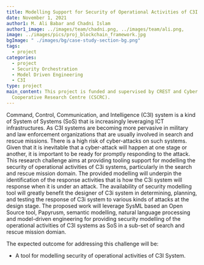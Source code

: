 ```yaml
---
title: Modelling Support for Security of Operational Activities of C3I System
date: November 1, 2021
author1: M. Ali Babar and Chadni Islam
author1_image: ../images/team/chadni.png, ../images/team/ali.png,
image: ../images/pics/proj_blockchain_framework.jpg
bgImage: " ./images/bg/case-study-section-bg.png"
tags:
  - project
categories:
  - project
  - Security Orchestration
  - Model Driven Engineering
  - C3I
type: project
main_content: This project is funded and supervised by CREST and Cyber Security
  Cooperative Research Centre (CSCRC).
---
```

Command, Control, Communication, and Intelligence (C3I) system is a kind of System of Systems (SoS) that is increasingly leveraging ICT infrastructures. As C3I systems are becoming more pervasive in military and law enforcement organizations that are usually involved in search and rescue missions. There is a high risk of cyber-attacks on such systems. Given that it is inevitable that a cyber-attack will happen at one stage or another, it is important to be ready for promptly responding to the attack. This research challenge aims at providing tooling support for modelling the security of operational activities of C3i systems, particularly in the search and rescue mission domain. The provided modelling will underpin the identification of the response activities that is how the C3i system will response when it is under an attack. The availability of security modelling tool will greatly benefit the designer of C3i system in determining, planning, and testing the response of C3i system to various kinds of attacks at the design stage. The proposed work will leverage SysML based an Open Source tool, Papyrusm, semantic modelling, natural language processing and model-driven engineering for providing security modelling of the operational activities of C3I systems as SoS in a sub-set of search and rescue mission domian.

The expected outcome for addressing this challenge will be:

* A tool for modelling security of operational activities of C3I System.